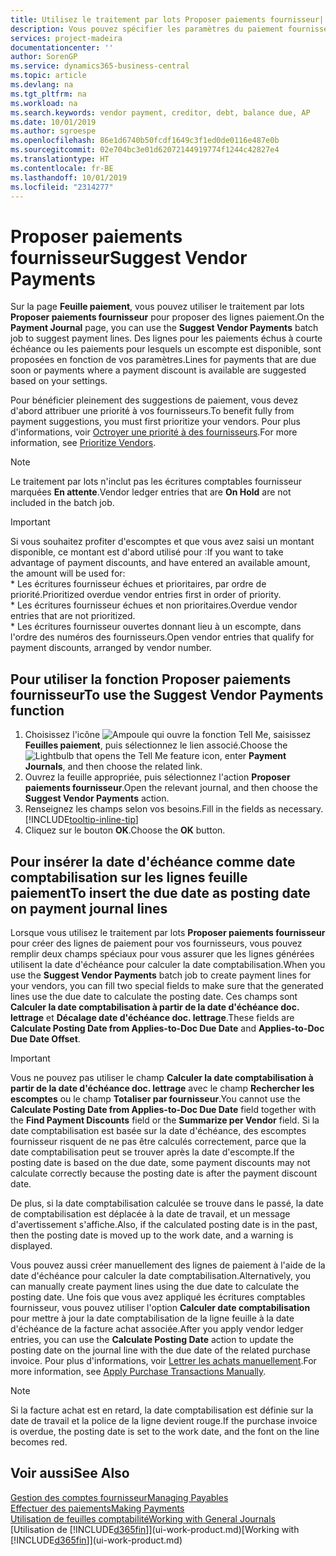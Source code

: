 ```yaml
---
title: Utilisez le traitement par lots Proposer paiements fournisseur| Microsoft Docs
description: Vous pouvez spécifier les paramètres du paiement fournisseur pour obtenir des suggestions ou des propositions pour les paiements échus sous peu ou donnant lieu à une remise.
services: project-madeira
documentationcenter: ''
author: SorenGP
ms.service: dynamics365-business-central
ms.topic: article
ms.devlang: na
ms.tgt_pltfrm: na
ms.workload: na
ms.search.keywords: vendor payment, creditor, debt, balance due, AP
ms.date: 10/01/2019
ms.author: sgroespe
ms.openlocfilehash: 86e1d6740b50fcdf1649c3f1ed0de0116e487e0b
ms.sourcegitcommit: 02e704bc3e01d62072144919774f1244c42827e4
ms.translationtype: HT
ms.contentlocale: fr-BE
ms.lasthandoff: 10/01/2019
ms.locfileid: "2314277"
---
```

# <a name="suggest-vendor-payments"></a><span data-ttu-id="58ffe-103">Proposer paiements fournisseur</span><span class="sxs-lookup"><span data-stu-id="58ffe-103">Suggest Vendor Payments</span></span>
<span data-ttu-id="58ffe-104">Sur la page **Feuille paiement**, vous pouvez utiliser le traitement par lots **Proposer paiements fournisseur** pour proposer des lignes paiement.</span><span class="sxs-lookup"><span data-stu-id="58ffe-104">On the **Payment Journal** page, you can use the **Suggest Vendor Payments** batch job to suggest payment lines.</span></span> <span data-ttu-id="58ffe-105">Des lignes pour les paiements échus à courte échéance ou les paiements pour lesquels un escompte est disponible, sont proposées en fonction de vos paramètres.</span><span class="sxs-lookup"><span data-stu-id="58ffe-105">Lines for payments that are due soon or payments where a payment discount is available are suggested based on your settings.</span></span>

<span data-ttu-id="58ffe-106">Pour bénéficier pleinement des suggestions de paiement, vous devez d'abord attribuer une priorité à vos fournisseurs.</span><span class="sxs-lookup"><span data-stu-id="58ffe-106">To benefit fully from payment suggestions, you must first prioritize your vendors.</span></span> <span data-ttu-id="58ffe-107">Pour plus d'informations, voir [Octroyer une priorité à des fournisseurs](purchasing-how-prioritize-vendors.md).</span><span class="sxs-lookup"><span data-stu-id="58ffe-107">For more information, see [Prioritize Vendors](purchasing-how-prioritize-vendors.md).</span></span>  

> [!NOTE]  
> <span data-ttu-id="58ffe-108">Le traitement par lots n'inclut pas les écritures comptables fournisseur marquées **En attente**.</span><span class="sxs-lookup"><span data-stu-id="58ffe-108">Vendor ledger entries that are **On Hold** are not included in the batch job.</span></span>  

> [!IMPORTANT]  
>   <span data-ttu-id="58ffe-109">Si vous souhaitez profiter d'escomptes et que vous avez saisi un montant disponible, ce montant est d'abord utilisé pour :</span><span class="sxs-lookup"><span data-stu-id="58ffe-109">If you want to take advantage of payment discounts, and have entered an available amount, the amount will be used for:</span></span>  
    * <span data-ttu-id="58ffe-110">Les écritures fournisseur échues et prioritaires, par ordre de priorité.</span><span class="sxs-lookup"><span data-stu-id="58ffe-110">Prioritized overdue vendor entries first in order of priority.</span></span>   
    * <span data-ttu-id="58ffe-111">Les écritures fournisseur échues et non prioritaires.</span><span class="sxs-lookup"><span data-stu-id="58ffe-111">Overdue vendor entries that are not prioritized.</span></span>  
    * <span data-ttu-id="58ffe-112">Les écritures fournisseur ouvertes donnant lieu à un escompte, dans l'ordre des numéros des fournisseurs.</span><span class="sxs-lookup"><span data-stu-id="58ffe-112">Open vendor entries that qualify for payment discounts, arranged by vendor number.</span></span>  

## <a name="to-use-the-suggest-vendor-payments-function"></a><span data-ttu-id="58ffe-113">Pour utiliser la fonction Proposer paiements fournisseur</span><span class="sxs-lookup"><span data-stu-id="58ffe-113">To use the Suggest Vendor Payments function</span></span>
1. <span data-ttu-id="58ffe-114">Choisissez l'icône ![Ampoule qui ouvre la fonction Tell Me](media/ui-search/search_small.png "Dites-moi ce que vous voulez faire"), saisissez **Feuilles paiement**, puis sélectionnez le lien associé.</span><span class="sxs-lookup"><span data-stu-id="58ffe-114">Choose the ![Lightbulb that opens the Tell Me feature](media/ui-search/search_small.png "Tell me what you want to do") icon, enter **Payment Journals**, and then choose the related link.</span></span>  
2. <span data-ttu-id="58ffe-115">Ouvrez la feuille appropriée, puis sélectionnez l'action **Proposer paiements fournisseur**.</span><span class="sxs-lookup"><span data-stu-id="58ffe-115">Open the relevant journal, and then choose the **Suggest Vendor Payments** action.</span></span>  
3. <span data-ttu-id="58ffe-116">Renseignez les champs selon vos besoins.</span><span class="sxs-lookup"><span data-stu-id="58ffe-116">Fill in the fields as necessary.</span></span> [!INCLUDE[tooltip-inline-tip](includes/tooltip-inline-tip_md.md)]  
4. <span data-ttu-id="58ffe-117">Cliquez sur le bouton **OK**.</span><span class="sxs-lookup"><span data-stu-id="58ffe-117">Choose the **OK** button.</span></span>  

## <a name="to-insert-the-due-date-as-posting-date-on-payment-journal-lines"></a><span data-ttu-id="58ffe-118">Pour insérer la date d'échéance comme date comptabilisation sur les lignes feuille paiement</span><span class="sxs-lookup"><span data-stu-id="58ffe-118">To insert the due date as posting date on payment journal lines</span></span>
<span data-ttu-id="58ffe-119">Lorsque vous utilisez le traitement par lots **Proposer paiements fournisseur** pour créer des lignes de paiement pour vos fournisseurs, vous pouvez remplir deux champs spéciaux pour vous assurer que les lignes générées utilisent la date d'échéance pour calculer la date comptabilisation.</span><span class="sxs-lookup"><span data-stu-id="58ffe-119">When you use the **Suggest Vendor Payments** batch job to create payment lines for your vendors, you can fill two special fields to make sure that the generated lines use the due date to calculate the posting date.</span></span> <span data-ttu-id="58ffe-120">Ces champs sont **Calculer la date comptabilisation à partir de la date d'échéance doc. lettrage** et **Décalage date d'échéance doc. lettrage**.</span><span class="sxs-lookup"><span data-stu-id="58ffe-120">These fields are **Calculate Posting Date from Applies-to-Doc Due Date** and **Applies-to-Doc Due Date Offset**.</span></span>  

> [!IMPORTANT]  
>   <span data-ttu-id="58ffe-121">Vous ne pouvez pas utiliser le champ **Calculer la date comptabilisation à partir de la date d'échéance doc. lettrage** avec le champ **Rechercher les escomptes** ou le champ **Totaliser par fournisseur**.</span><span class="sxs-lookup"><span data-stu-id="58ffe-121">You cannot use the **Calculate Posting Date from Applies-to-Doc Due Date** field together with the **Find Payment Discounts** field or the **Summarize per Vendor** field.</span></span> <span data-ttu-id="58ffe-122">Si la date comptabilisation est basée sur la date d'échéance, des escomptes fournisseur risquent de ne pas être calculés correctement, parce que la date comptabilisation peut se trouver après la date d'escompte.</span><span class="sxs-lookup"><span data-stu-id="58ffe-122">If the posting date is based on the due date, some payment discounts may not calculate correctly because the posting date is after the payment discount date.</span></span>  

<span data-ttu-id="58ffe-123">De plus, si la date comptabilisation calculée se trouve dans le passé, la date de comptabilisation est déplacée à la date de travail, et un message d'avertissement s'affiche.</span><span class="sxs-lookup"><span data-stu-id="58ffe-123">Also, if the calculated posting date is in the past, then the posting date is moved up to the work date, and a warning is displayed.</span></span>  

<span data-ttu-id="58ffe-124">Vous pouvez aussi créer manuellement des lignes de paiement à l'aide de la date d'échéance pour calculer la date comptabilisation.</span><span class="sxs-lookup"><span data-stu-id="58ffe-124">Alternatively, you can manually create payment lines using the due date to calculate the posting date.</span></span> <span data-ttu-id="58ffe-125">Une fois que vous avez appliqué les écritures comptables fournisseur, vous pouvez utiliser l'option **Calculer date comptabilisation** pour mettre à jour la date comptabilisation de la ligne feuille à la date d'échéance de la facture achat associée.</span><span class="sxs-lookup"><span data-stu-id="58ffe-125">After you apply vendor ledger entries, you can use the **Calculate Posting Date** action to update the posting date on the journal line with the due date of the related purchase invoice.</span></span> <span data-ttu-id="58ffe-126">Pour plus d'informations, voir [Lettrer les achats manuellement](payables-how-apply-purchase-transactions-manually.md).</span><span class="sxs-lookup"><span data-stu-id="58ffe-126">For more information, see [Apply Purchase Transactions Manually](payables-how-apply-purchase-transactions-manually.md).</span></span>  

> [!NOTE]  
>   <span data-ttu-id="58ffe-127">Si la facture achat est en retard, la date comptabilisation est définie sur la date de travail et la police de la ligne devient rouge.</span><span class="sxs-lookup"><span data-stu-id="58ffe-127">If the purchase invoice is overdue, the posting date is set to the work date, and the font on the line becomes red.</span></span>  

## <a name="see-also"></a><span data-ttu-id="58ffe-128">Voir aussi</span><span class="sxs-lookup"><span data-stu-id="58ffe-128">See Also</span></span>
[<span data-ttu-id="58ffe-129">Gestion des comptes fournisseur</span><span class="sxs-lookup"><span data-stu-id="58ffe-129">Managing Payables</span></span>](payables-manage-payables.md)  
[<span data-ttu-id="58ffe-130">Effectuer des paiements</span><span class="sxs-lookup"><span data-stu-id="58ffe-130">Making Payments</span></span>](payables-make-payments.md)  
[<span data-ttu-id="58ffe-131">Utilisation de feuilles comptabilité</span><span class="sxs-lookup"><span data-stu-id="58ffe-131">Working with General Journals</span></span>](ui-work-general-journals.md)  
<span data-ttu-id="58ffe-132">[Utilisation de [!INCLUDE[d365fin](includes/d365fin_md.md)]](ui-work-product.md)</span><span class="sxs-lookup"><span data-stu-id="58ffe-132">[Working with [!INCLUDE[d365fin](includes/d365fin_md.md)]](ui-work-product.md)</span></span>  
